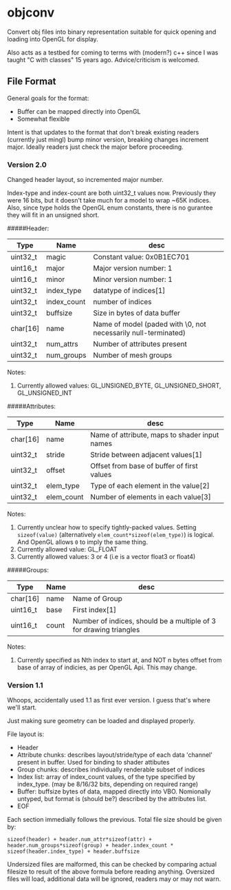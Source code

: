 # objconv

Convert obj files into binary representation suitable for quick opening and loading into OpenGL for display.

Also acts as a testbed for coming to terms with (modern?) c++ since I was taught "C with classes" 15 years ago. 
Advice/criticism is welcomed.

## File Format
General goals for the format:
 * Buffer can be mapped directly into OpenGL
 * Somewhat flexible
 
Intent is that updates to the format that don't break existing readers (currently just mingl) bump minor version, breaking changes increment major.
Ideally readers just check the major before proceeding.

### Version 2.0
Changed header layout, so incremented major number.

Index-type and index-count are both uint32\_t values now. Previously they were
16 bits, but it doesn't take much for a model to wrap ~65K indices. Also, since
type holds the OpenGL enum constants, there is no gurantee they will fit in an
unsigned short.

#####Header:

| Type   | Name      | desc |
|--------|-----------|------|
|uint32_t|magic      | Constant value: 0x0B1EC701   |
|uint16_t|major      | Major version number: 1      |
|uint16_t|minor      | Minor version number: 1      |
|uint32_t|index_type | datatype of indices[1]       |
|uint32_t|index_count| number of indices            |
|uint32_t|buffsize   | Size in bytes of data buffer |
|char[16]|name       | Name of model (paded with \0, not necessarily null-terminated)|
|uint32_t|num_attrs  | Number of attributes present |
|uint32_t|num_groups | Number of mesh groups        |
Notes:

1. Currently allowed values: GL_UNSIGNED_BYTE, GL_UNSIGNED_SHORT, GL_UNSIGNED_INT

#####Attributes:

| Type   | Name      | desc |
|--------|-----------|------|
|char[16]| name      | Name of attribute, maps to shader input names |
|uint32_t| stride    | Stride between adjacent values[1]             |
|uint32_t| offset    | Offset from base of buffer of first values    |
|uint32_t| elem_type | Type of each element in the value[2]          |
|uint32_t| elem_count| Number of elements in each value[3]           |
Notes:

1. Currently unclear how to specify tightly-packed values. Setting `sizeof(value)` (alternatively `elem_count*sizeof(elem_type)`) is logical.
And OpenGL allows `0` to imply the same thing.
2. Currently allowed value: GL_FLOAT
3. Currently allowed values: 3 or 4 (i.e is a vector float3 or float4)

#####Groups:

| Type   | Name      | desc |
|--------|-----------|------|
|char[16]| name      | Name of Group    |
|uint16_t| base      | First index[1]   |
|uint16_t| count     | Number of indices, should be a multiple of 3 for drawing triangles |
Notes:

1. Currently specified as Nth index to start at, and NOT n bytes offset from base of array of indicies, as per OpenGL Api. This may change.

### Version 1.1
Whoops, accidentally used 1.1 as first ever version. I guess that's where we'll start.

Just making sure geometry can be loaded and displayed properly.

File layout is:
 * Header
 * Attribute chunks: describes layout/stride/type of each data 'channel' present in buffer. Used for binding to shader attibutes
 * Group chunks: describes individually renderable subset of indices
 * Index list: array of index_count values, of the type specified by index_type. (may be 8/16/32 bits, depending on required range)
 * Buffer: buffsize bytes of data, mapped directly into VBO. Nomionally untyped, but format is (should be?) described by the attributes list.
 * EOF
 
Each section immedially follows the previous. Total file size should be given by: 

`sizeof(header) + header.num_attr*sizeof(attr) + header.num_groups*sizeof(group) + header.index_count * sizeof(header.index_type) + header.buffsize`

Undersized files are malformed, this can be checked by comparing actual filesize to result of the above formula before reading anything.
Oversized files will load, additional data will be ignored, readers may or may not warn.
